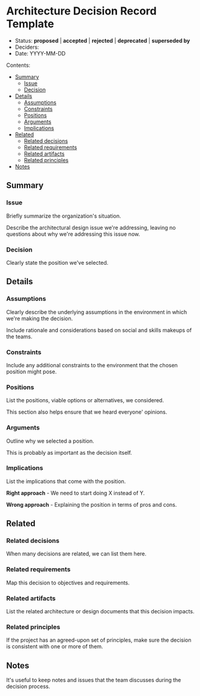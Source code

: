 # Architecture Decision Record Template

* Status: **proposed** | **accepted** | **rejected** | **deprecated** | **superseded by**
* Deciders: 
* Date: YYYY-MM-DD

Contents:

* [Summary](#summary)
  * [Issue](#issue)
  * [Decision](#decision)
* [Details](#details)
  * [Assumptions](#assumptions)
  * [Constraints](#constraints)
  * [Positions](#positions)
  * [Arguments](#arguments)
  * [Implications](#implications)
* [Related](#related)
  * [Related decisions](#related-decisions)
  * [Related requirements](#related-requirements)
  * [Related artifacts](#related-artifacts)
  * [Related principles](#related-principles)
* [Notes](#notes)

## Summary

### Issue

Briefly summarize the organization's situation.

Describe the architectural design issue we're addressing, leaving no questions
about why we're addressing this issue now.

### Decision

Clearly state the position we've selected.

## Details

### Assumptions

Clearly describe the underlying assumptions in the environment in which we're
making the decision.

Include rationale and considerations based on social and skills makeups of the
teams.

### Constraints

Include any additional constraints to the environment that the chosen position
might pose.

### Positions

List the positions, viable options or alternatives, we considered.

This section also helps ensure that we heard everyone' opinions.

### Arguments

Outline why we selected a position.

This is probably as important as the decision itself.

### Implications

List the implications that come with the position.

**Right approach** - We need to start doing X instead of Y.

**Wrong approach** - Explaining the position in terms of pros and cons.

## Related

### Related decisions

When many decisions are related, we can list them here.

### Related requirements

Map this decision to objectives and requirements.

### Related artifacts

List the related architecture or design documents that this decision impacts.

### Related principles

If the project has an agreed-upon set of principles, make sure the decision is
consistent with one or more of them.

## Notes

It's useful to keep notes and issues that the team discusses during the
decision process.
